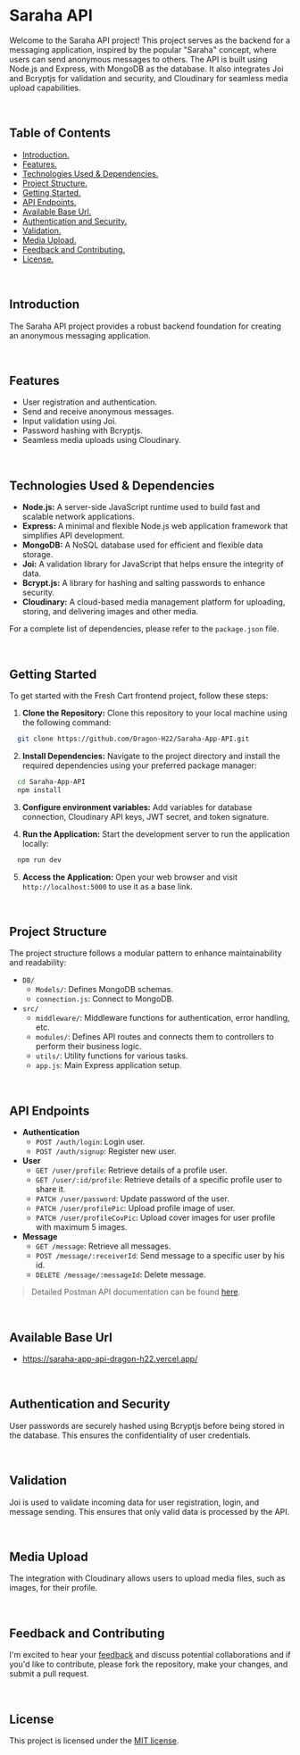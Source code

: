 # Saraha API


Welcome to the Saraha API project! This project serves as the backend for a messaging application, inspired by the popular "Saraha" concept, where users can send anonymous messages to others. The API is built using Node.js and Express, with MongoDB as the database. It also integrates Joi and Bcryptjs for validation and security, and Cloudinary for seamless media upload capabilities.





<br>



## Table of Contents

- [ Introduction. ](#Introduction)
- [ Features. ](#Features)
- [ Technologies Used & Dependencies. ](#Technologies_Used)
- [ Project Structure. ](#Project_Structure)
- [ Getting Started. ](#Getting_Started)
- [ API Endpoints. ](#API_Endpoints)
- [ Available Base Url. ](#Available_Base_Url)
- [ Authentication and Security. ](#Authentication)
- [ Validation. ](#Validation)
- [ Media Upload. ](#Media_Upload)
- [ Feedback and Contributing. ](#Feedback_Contributing)
- [ License. ](#License)



<br>



<a id="Introduction"></a>

## Introduction
The Saraha API project provides a robust backend foundation for creating an anonymous messaging application.


<br>



<a id="Features"></a>

## Features

- User registration and authentication.
- Send and receive anonymous messages.
- Input validation using Joi.
- Password hashing with Bcryptjs.
- Seamless media uploads using Cloudinary.



<br>



<a id="Technologies_Used"></a>

## Technologies Used & Dependencies
- **Node.js:** A server-side JavaScript runtime used to build fast and scalable network applications.
- **Express:** A minimal and flexible Node.js web application framework that simplifies API development.
- **MongoDB:** A NoSQL database used for efficient and flexible data storage.
- **Joi:** A validation library for JavaScript that helps ensure the integrity of data.
- **Bcrypt.js:** A library for hashing and salting passwords to enhance security.
- **Cloudinary:** A cloud-based media management platform for uploading, storing, and delivering images and other media.

For a complete list of dependencies, please refer to the `package.json` file.



<br>



<a id="Getting_Started"></a>

## Getting Started

To get started with the Fresh Cart frontend project, follow these steps:

1. <strong>Clone the Repository:</strong> Clone this repository to your local machine using the following command:
```bash
  git clone https://github.com/Dragon-H22/Saraha-App-API.git
```

2. <strong>Install Dependencies:</strong> Navigate to the project directory and install the required dependencies using your preferred package manager:
```bash
  cd Saraha-App-API
  npm install
```

3. <strong>Configure environment variables:</strong> Add variables for database connection, Cloudinary API keys, JWT secret, and token signature.

4. <strong>Run the Application:</strong> Start the development server to run the application locally:
```bash
  npm run dev
```

5. <strong>Access the Application:</strong> Open your web browser and visit `http://localhost:5000` to use it as a base link.



<br>



<a id="Project_Structure"></a>

## Project Structure
The project structure follows a modular pattern to enhance maintainability and readability:

* `DB/`
    * `Models/`: Defines MongoDB schemas.
    * `connection.js`: Connect to MongoDB.
* `src/`
    * `middleware/`: Middleware functions for authentication, error handling, etc.
    * `modules/`: Defines API routes and connects them to controllers to perform their business logic.
    * `utils/`: Utility functions for various tasks.
    * `app.js`: Main Express application setup.



<br>



<a id="API_Endpoints"></a>

## API Endpoints
* **Authentication**
  * `POST /auth/login`: Login user.
  * `POST /auth/signup`: Register new user.
* **User**
  * `GET /user/profile`: Retrieve details of a profile user.
  * `GET /user/:id/profile`: Retrieve details of a specific profile user to share it.
  * `PATCH /user/password`: Update password of the user.
  * `PATCH /user/profilePic`: Upload profile image of user.
  * `PATCH /user/profileCovPic`: Upload cover images for user profile with maximum 5 images.
* **Message**
  * `GET /message`: Retrieve all messages.
  * `POST /message/:receiverId`: Send message to a specific user by his id.
  * `DELETE /message/:messageId`: Delete message.


> Detailed Postman API documentation can be found <a href="https://documenter.getpostman.com/view/23533987/2s9YBz4b7C" target="_blank">here</a>.



<br>



<a id="Available_Base_Url"></a>

## Available Base Url
- https://saraha-app-api-dragon-h22.vercel.app/




<br>



<a id="Authentication"></a>

## Authentication and Security
User passwords are securely hashed using Bcryptjs before being stored in the database. This ensures the confidentiality of user credentials.



<br>



<a id="Validation"></a>

## Validation
Joi is used to validate incoming data for user registration, login, and message sending. This ensures that only valid data is processed by the API.



<br>



<a id="Media_Upload"></a>

## Media Upload
The integration with Cloudinary allows users to upload media files, such as images, for their profile.


<br>



<a id="Feedback_Contributing"></a>

## Feedback and Contributing
I'm excited to hear your <u><a href="https://forms.gle/waAwCzVUJy11LomG8" target="_blank">feedback</a></u> and discuss potential collaborations and if you'd like to contribute, please fork the repository, make your changes, and submit a pull request.



<br>



<a id="License"></a>

## License
This project is licensed under the [MIT license](LICENSE).


<br>

